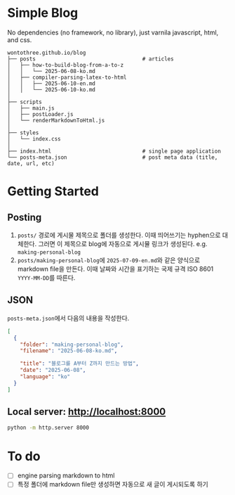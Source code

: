 # Simple Blog

No dependencies (no framework, no library), just varnila javascript, html, and css.

    wontothree.github.io/blog
    ├── posts                                  # articles
    │   ├── how-to-build-blog-from-a-to-z
    │   │   └── 2025-06-08-ko.md
    │   ├── compiler-parsing-latex-to-html
    │   │   ├── 2025-06-10-en.md
    │   │   └── 2025-06-10-ko.md
    │
    ├── scripts
    │   ├── main.js
    │   ├── postLoader.js
    │   └── renderMarkdownToHtml.js
    │
    ├── styles
    │   └── index.css
    │
    ├── index.html                             # single page application
    └── posts-meta.json                        # post meta data (title, date, url, etc)

# Getting Started

## Posting

1. `posts/` 경로에 게시물 제목으로 폴더를 생성한다. 이때 띄어쓰기는 hyphen으로 대체한다. 그러면 이 제목으로 blog에 자동으로 게시뮬 링크가 생성된다. e.g. `making-personal-blog`
2. `posts/making-personal-blog`에 `2025-07-09-en.md`와 같은 양식으로 markdown file을 만든다. 이때 날짜와 시간을 표기하는 국제 규격 ISO 8601 `YYYY-MM-DD`를 따른다.

## JSON

`posts-meta.json`에서 다음의 내용을 작성한다.

```json
[
  {
    "folder": "making-personal-blog",
    "filename": "2025-06-08-ko.md",

    "title": "블로그를 A부터 Z까지 만드는 방법",
    "date": "2025-06-08",
    "language": "ko"
  }
]
```

## Local server: [http://localhost:8000](http://localhost:8000)

```bash
python -m http.server 8000
```

# To do

* [ ] engine parsing markdown to html
* [ ] 특정 폴더에 markdown file만 생성하면 자동으로 새 글이 게시되도록 하기
